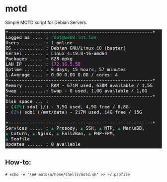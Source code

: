 # motd
Simple MOTD script for Debian Servers.

![screenshot](https://github.com/Unix-MTv/motd/blob/main/motd.png)

## How-to:
```
# echo -e "\n# motd\n/home/shells/motd.sh" >> ~/.profile
```
